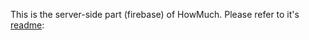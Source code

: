 This is the server-side part (firebase) of HowMuch. Please refer to it's [readme](https://github.com/ozgunozerk/howmuch/blob/main/README.md):
